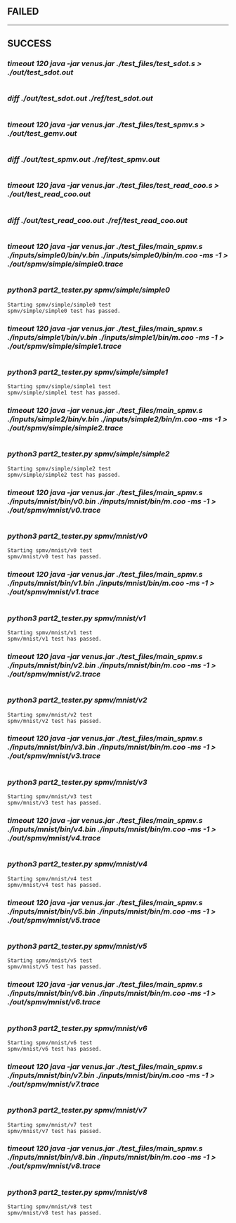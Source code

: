 ## ********************FAILED********************

****************************************
## ********************SUCCESS********************
### *****timeout 120 java -jar venus.jar ./test_files/test_sdot.s > ./out/test_sdot.out*****
 ```
```
### *****diff ./out/test_sdot.out ./ref/test_sdot.out*****
 ```
```
### *****timeout 120 java -jar venus.jar ./test_files/test_spmv.s > ./out/test_gemv.out*****
 ```
```
### *****diff ./out/test_spmv.out ./ref/test_spmv.out*****
 ```
```
### *****timeout 120 java -jar venus.jar ./test_files/test_read_coo.s > ./out/test_read_coo.out*****
 ```
```
### *****diff ./out/test_read_coo.out ./ref/test_read_coo.out*****
 ```
```
### *****timeout 120 java -jar venus.jar ./test_files/main_spmv.s ./inputs/simple0/bin/v.bin ./inputs/simple0/bin/m.coo -ms -1 > ./out/spmv/simple/simple0.trace*****
 ```
```
### *****python3 part2_tester.py spmv/simple/simple0*****
 ```
Starting spmv/simple/simple0 test
spmv/simple/simple0 test has passed.

```
### *****timeout 120 java -jar venus.jar ./test_files/main_spmv.s ./inputs/simple1/bin/v.bin ./inputs/simple1/bin/m.coo -ms -1 > ./out/spmv/simple/simple1.trace*****
 ```
```
### *****python3 part2_tester.py spmv/simple/simple1*****
 ```
Starting spmv/simple/simple1 test
spmv/simple/simple1 test has passed.

```
### *****timeout 120 java -jar venus.jar ./test_files/main_spmv.s ./inputs/simple2/bin/v.bin ./inputs/simple2/bin/m.coo -ms -1 > ./out/spmv/simple/simple2.trace*****
 ```
```
### *****python3 part2_tester.py spmv/simple/simple2*****
 ```
Starting spmv/simple/simple2 test
spmv/simple/simple2 test has passed.

```
### *****timeout 120 java -jar venus.jar ./test_files/main_spmv.s ./inputs/mnist/bin/v0.bin ./inputs/mnist/bin/m.coo -ms -1 > ./out/spmv/mnist/v0.trace*****
 ```
```
### *****python3 part2_tester.py spmv/mnist/v0*****
 ```
Starting spmv/mnist/v0 test
spmv/mnist/v0 test has passed.

```
### *****timeout 120 java -jar venus.jar ./test_files/main_spmv.s ./inputs/mnist/bin/v1.bin ./inputs/mnist/bin/m.coo -ms -1 > ./out/spmv/mnist/v1.trace*****
 ```
```
### *****python3 part2_tester.py spmv/mnist/v1*****
 ```
Starting spmv/mnist/v1 test
spmv/mnist/v1 test has passed.

```
### *****timeout 120 java -jar venus.jar ./test_files/main_spmv.s ./inputs/mnist/bin/v2.bin ./inputs/mnist/bin/m.coo  -ms -1 > ./out/spmv/mnist/v2.trace*****
 ```
```
### *****python3 part2_tester.py spmv/mnist/v2*****
 ```
Starting spmv/mnist/v2 test
spmv/mnist/v2 test has passed.

```
### *****timeout 120 java -jar venus.jar ./test_files/main_spmv.s ./inputs/mnist/bin/v3.bin ./inputs/mnist/bin/m.coo  -ms -1 > ./out/spmv/mnist/v3.trace*****
 ```
```
### *****python3 part2_tester.py spmv/mnist/v3*****
 ```
Starting spmv/mnist/v3 test
spmv/mnist/v3 test has passed.

```
### *****timeout 120 java -jar venus.jar ./test_files/main_spmv.s ./inputs/mnist/bin/v4.bin ./inputs/mnist/bin/m.coo  -ms -1 > ./out/spmv/mnist/v4.trace*****
 ```
```
### *****python3 part2_tester.py spmv/mnist/v4*****
 ```
Starting spmv/mnist/v4 test
spmv/mnist/v4 test has passed.

```
### *****timeout 120 java -jar venus.jar ./test_files/main_spmv.s ./inputs/mnist/bin/v5.bin ./inputs/mnist/bin/m.coo  -ms -1 > ./out/spmv/mnist/v5.trace*****
 ```
```
### *****python3 part2_tester.py spmv/mnist/v5*****
 ```
Starting spmv/mnist/v5 test
spmv/mnist/v5 test has passed.

```
### *****timeout 120 java -jar venus.jar ./test_files/main_spmv.s ./inputs/mnist/bin/v6.bin ./inputs/mnist/bin/m.coo  -ms -1 > ./out/spmv/mnist/v6.trace*****
 ```
```
### *****python3 part2_tester.py spmv/mnist/v6*****
 ```
Starting spmv/mnist/v6 test
spmv/mnist/v6 test has passed.

```
### *****timeout 120 java -jar venus.jar ./test_files/main_spmv.s ./inputs/mnist/bin/v7.bin ./inputs/mnist/bin/m.coo  -ms -1 > ./out/spmv/mnist/v7.trace*****
 ```
```
### *****python3 part2_tester.py spmv/mnist/v7*****
 ```
Starting spmv/mnist/v7 test
spmv/mnist/v7 test has passed.

```
### *****timeout 120 java -jar venus.jar ./test_files/main_spmv.s ./inputs/mnist/bin/v8.bin ./inputs/mnist/bin/m.coo  -ms -1 > ./out/spmv/mnist/v8.trace*****
 ```
```
### *****python3 part2_tester.py spmv/mnist/v8*****
 ```
Starting spmv/mnist/v8 test
spmv/mnist/v8 test has passed.

```
